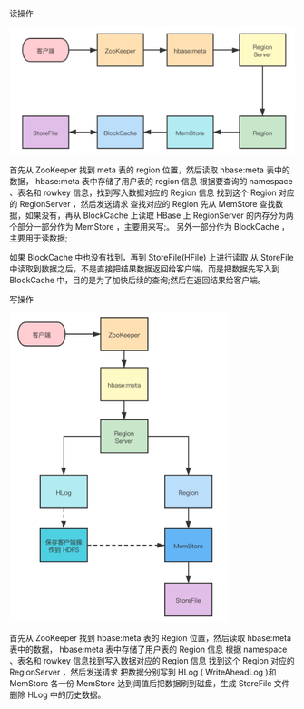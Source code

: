 读操作

![](assets/read.png)


首先从 ZooKeeper 找到 meta 表的 region 位置，然后读取 hbase:meta 表中的数据， hbase:meta 表中存储了用户表的 region 信息
根据要查询的 namespace 、表名和 rowkey 信息，找到写入数据对应的 Region 信息
找到这个 Region 对应的 RegionServer ，然后发送请求
查找对应的 Region
先从 MemStore 查找数据，如果没有，再从 BlockCache 上读取
HBase 上 RegionServer 的内存分为两个部分一部分作为 MemStore ，主要用来写;。
另外一部分作为 BlockCache ，主要用于读数据;

如果 BlockCache 中也没有找到，再到 StoreFile(HFile) 上进行读取
从 StoreFile 中读取到数据之后，不是直接把结果数据返回给客户端，而是把数据先写入到 BlockCache 中，目的是为了加快后续的查询;然后在返回结果给客户端。

写操作

![](assets/write.png)


首先从 ZooKeeper 找到 hbase:meta 表的 Region 位置，然后读取 hbase:meta 表中的数据， hbase:meta 表中存储了用户表的 Region 信息
根据 namespace 、表名和 rowkey 信息找到写入数据对应的 Region 信息
找到这个 Region 对应的 RegionServer ，然后发送请求
把数据分别写到 HLog ( WriteAheadLog )和 MemStore 各一份
MemStore 达到阈值后把数据刷到磁盘，生成 StoreFile 文件
删除 HLog 中的历史数据。
